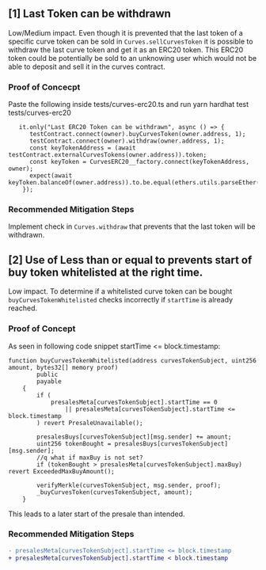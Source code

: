 ## [1] Last Token can be withdrawn
Low/Medium impact. Even though it is prevented that the last token of a specific curve token can be sold in `Curves.sellCurvesToken` it is possible to withdraw the last curve token and get it as an ERC20 token. This ERC20 token could be potentially be sold to an unknowing user which would not be able to deposit and sell it in the curves contract.

### Proof of Concecpt
Paste the following inside tests/curves-erc20.ts and run yarn hardhat test tests/curves-erc20

```
   it.only("Last ERC20 Token can be withdrawn", async () => {
      testContract.connect(owner).buyCurvesToken(owner.address, 1);
      testContract.connect(owner).withdraw(owner.address, 1);
      const keyTokenAddress = (await testContract.externalCurvesTokens(owner.address)).token;
      const keyToken = CurvesERC20__factory.connect(keyTokenAddress, owner);
      expect(await keyToken.balanceOf(owner.address)).to.be.equal(ethers.utils.parseEther("1"));
    });
```

### Recommended Mitigation Steps
Implement check in `Curves.withdraw` that prevents that the last token will be withdrawn.


## [2] Use of Less than or equal to prevents start of buy token whitelisted at the right time.

Low impact. To determine if a whitelisted curve token can be bought `buyCurvesTokenWhitelisted` checks incorrectly if `startTime` is already reached.

### Proof of Concept

As seen in following code snippet startTime <= block.timestamp:
```
function buyCurvesTokenWhitelisted(address curvesTokenSubject, uint256 amount, bytes32[] memory proof)
        public
        payable
    {
        if (
            presalesMeta[curvesTokenSubject].startTime == 0
                || presalesMeta[curvesTokenSubject].startTime <= block.timestamp
        ) revert PresaleUnavailable();

        presalesBuys[curvesTokenSubject][msg.sender] += amount;
        uint256 tokenBought = presalesBuys[curvesTokenSubject][msg.sender];
        //q what if maxBuy is not set?
        if (tokenBought > presalesMeta[curvesTokenSubject].maxBuy) revert ExceededMaxBuyAmount();

        verifyMerkle(curvesTokenSubject, msg.sender, proof);
        _buyCurvesToken(curvesTokenSubject, amount);
    }
```

This leads to a later start of the presale than intended.

### Recommended Mitigation Steps

```diff
- presalesMeta[curvesTokenSubject].startTime <= block.timestamp
+ presalesMeta[curvesTokenSubject].startTime < block.timestamp
```



